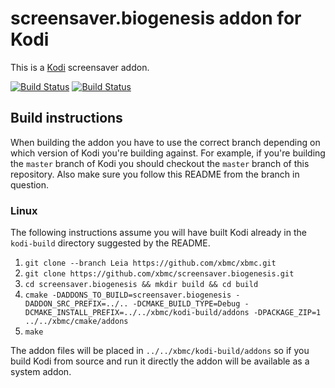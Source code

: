 # screensaver.biogenesis addon for Kodi

This is a [Kodi](http://kodi.tv) screensaver addon.

[![Build Status](https://travis-ci.org/xbmc/screensaver.biogenesis.svg?branch=master)](https://travis-ci.org/xbmc/screensaver.biogenesis)
[![Build Status](https://dev.azure.com/teamkodi/binary-addons/_apis/build/status/xbmc.screensaver.biogenesis?branchName=Leia)](https://dev.azure.com/teamkodi/binary-addons/_build/latest?definitionId=42&branchName=Leia)
<!--- [![Build Status](https://ci.appveyor.com/api/projects/status/github/xbmc/screensaver.biogenesis?svg=true)](https://ci.appveyor.com/project/xbmc/screensaver-biogenesis) -->

## Build instructions

When building the addon you have to use the correct branch depending on which version of Kodi you're building against. 
For example, if you're building the `master` branch of Kodi you should checkout the `master` branch of this repository. 
Also make sure you follow this README from the branch in question.

### Linux

The following instructions assume you will have built Kodi already in the `kodi-build` directory 
suggested by the README.

1. `git clone --branch Leia https://github.com/xbmc/xbmc.git`
2. `git clone https://github.com/xbmc/screensaver.biogenesis.git`
3. `cd screensaver.biogenesis && mkdir build && cd build`
4. `cmake -DADDONS_TO_BUILD=screensaver.biogenesis -DADDON_SRC_PREFIX=../.. -DCMAKE_BUILD_TYPE=Debug -DCMAKE_INSTALL_PREFIX=../../xbmc/kodi-build/addons -DPACKAGE_ZIP=1 ../../xbmc/cmake/addons`
5. `make`

The addon files will be placed in `../../xbmc/kodi-build/addons` so if you build Kodi from source and run it directly 
the addon will be available as a system addon.
